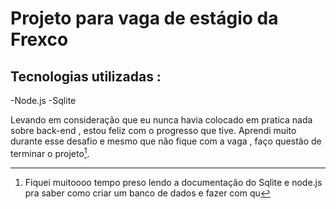 <h1>Projeto para vaga de estágio da Frexco </h1>

<h2>Tecnologias utilizadas :</h2>
-Node.js 
-Sqlite 

Levando em consideração que eu nunca havia colocado em pratica nada sobre back-end , estou feliz com o progresso que tive.
Aprendi muito durante esse desafio e mesmo que não fique com a vaga , faço questão de terminar o projeto[^1].





[^1]: Fiquei muitoooo tempo preso lendo a documentação do Sqlite e node.js pra saber como criar um banco de dados e fazer 
com qu
